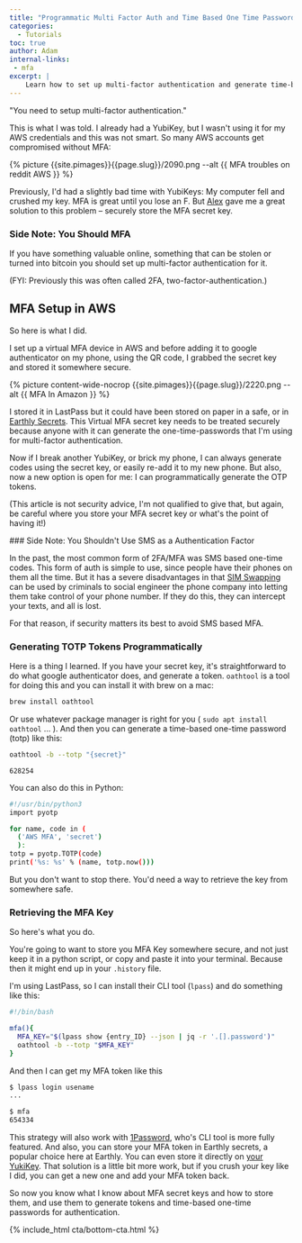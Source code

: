 ```yaml
---
title: "Programmatic Multi Factor Auth and Time Based One Time Passwords"
categories:
  - Tutorials
toc: true
author: Adam
internal-links:
 - mfa
excerpt: |
    Learn how to set up multi-factor authentication and generate time-based one-time passwords programmatically using MFA secret keys. Discover different methods for securely storing and retrieving MFA keys, including using LastPass, 1Password, Earthly secrets, or even your YubiKey.
---
```


"You need to setup multi-factor authentication."

This is what I was told. I already had a YubiKey, but I wasn't using it for my AWS credentials and this was not smart. So many AWS accounts get compromised without MFA:

<div class="wide">
{% picture {{site.pimages}}{{page.slug}}/2090.png --alt {{ MFA troubles on reddit AWS }} %}
</div>

Previously, I'd had a slightly bad time with YubiKeys: My computer fell and crushed my key. MFA is great until you lose an F. But [Alex](/blog/authors/alex/) gave me a great solution to this problem – securely store the MFA secret key.

<div class="notice--info">

### Side Note: You Should MFA

If you have something valuable online, something that can be stolen or turned into bitcoin you should set up multi-factor authentication for it.

(FYI: Previously this was often called 2FA, two-factor-authentication.)
</div>

## MFA Setup in AWS

So here is what I did.

I set up a virtual MFA device in AWS and before adding it to google authenticator on my phone, using the QR code, I grabbed the secret key and stored it somewhere secure.  

{% picture content-wide-nocrop {{site.pimages}}{{page.slug}}/2220.png --alt {{ MFA In Amazon }} %}

I stored it in LastPass but it could have been stored on paper in a safe, or in [Earthly Secrets](https://docs.earthly.dev/docs/guides/cloud-secrets). This Virtual MFA secret key needs to be treated securely because anyone with it can generate the one-time-passwords that I'm using for multi-factor authentication.

Now if I break another YubiKey, or brick my phone, I can always generate codes using the secret key, or easily re-add it to my new phone. But also, now a new option is open for me: I can programmatically generate the OTP tokens.

(This article is not security advice, I'm not qualified to give that, but again, be careful where you store your MFA secret key or what's the point of having it!)

<div class="notice--info">
### Side Note: You Shouldn't Use SMS as a Authentication Factor

In the past, the most common form of 2FA/MFA was SMS based one-time codes. This form of auth is simple to use, since people have their phones on them all the time. But it has a severe disadvantages in that [SIM Swapping](https://blog.mozilla.org/en/internet-culture/mozilla-explains/mozilla-explains-sim-swapping/) can be used by criminals to social engineer the phone company into letting them take control of your phone number. If they do this, they can intercept your texts, and all is lost.

For that reason, if security matters its best to avoid SMS based MFA.
</div>

### Generating TOTP Tokens Programmatically

Here is a thing I learned. If you have your secret key, it's straightforward to do what google authenticator does, and generate a token. `oathtool` is a tool for doing this and you can install it with brew on a mac:

~~~{.bash caption=">_"}
brew install oathtool
~~~

Or use whatever package manager is right for you ( `sudo apt install oathtool` ... ). And then you can generate a time-based one-time password (totp) like this:

~~~{.bash caption=">_"}
oathtool -b --totp "{secret}"
~~~

~~~{.merge-code}
628254
~~~

You can also do this in Python:

~~~{.bash caption=">_"}
#!/usr/bin/python3
import pyotp

for name, code in (
  ('AWS MFA', 'secret')
  ): 
totp = pyotp.TOTP(code)
print('%s: %s' % (name, totp.now()))
~~~

But you don't want to stop there. You'd need a way to retrieve the key from somewhere safe.

### Retrieving the MFA Key

So here's what you do.

You're going to want to store you MFA Key somewhere secure, and not just keep it in a python script, or copy and paste it into your terminal. Because then it might end up in your `.history` file.

I'm using LastPass, so I can install their CLI tool (`lpass`) and do something like this:

~~~{.bash caption="mfa.sh"}
#!/bin/bash

mfa(){
  MFA_KEY="$(lpass show {entry_ID} --json | jq -r '.[].password')"
  oathtool -b --totp "$MFA_KEY"
}
~~~

And then I can get my MFA token like this

~~~{.bash caption=">_"}
$ lpass login usename 
...
~~~

~~~{.bash .merge-code caption=">_"}
$ mfa
654334
~~~

This strategy will also work with [1Password](https://app-updates.agilebits.com/product_history/CLI2), who's CLI tool is more fully featured. And also, you can store your MFA token in Earthly secrets, a popular choice here at Earthly. You can even store it directly on [your YukiKey](https://scalesec.com/blog/why-your-yubikey-wont-work-with-aws-cli/). That solution is a little bit more work, but if you crush your key like I did, you can get a new one and add your MFA token back.

So now you know what I know about MFA secret keys and how to store them, and use them to generate tokens and time-based one-time passwords for authentication.

{% include_html cta/bottom-cta.html %}
